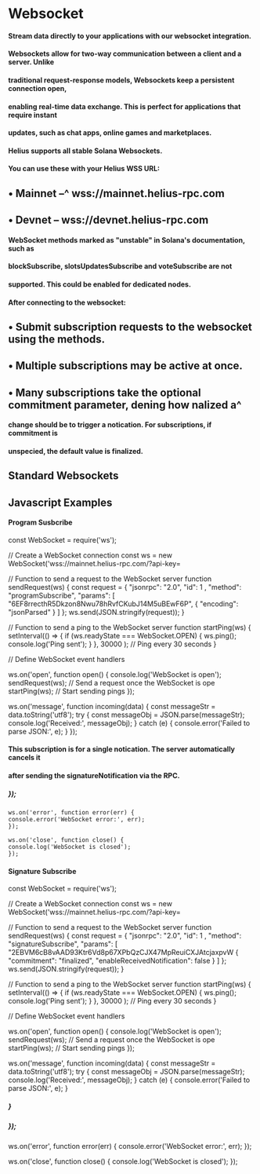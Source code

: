# Websocket

#### Stream data directly to your applications with our websocket integration.

#### Websockets allow for two-way communication between a client and a server. Unlike

#### traditional request-response models, Websockets keep a persistent connection open,

#### enabling real-time data exchange. This is perfect for applications that require instant

#### updates, such as chat apps, online games and marketplaces.

#### Helius supports all stable Solana Websockets.

#### You can use these with your Helius WSS URL:

## • Mainnet –^ wss://mainnet.helius-rpc.com

## • Devnet – wss://devnet.helius-rpc.com

#### WebSocket methods marked as "unstable" in Solana's documentation, such as

#### blockSubscribe, slotsUpdatesSubscribe and voteSubscribe are not

#### supported. This could be enabled for dedicated nodes.

#### After connecting to the websocket:

## • Submit subscription requests to the websocket using the methods.

## • Multiple subscriptions may be active at once.

## • Many subscriptions take the optional commitment parameter, dening how nalized a^

#### change should be to trigger a notication. For subscriptions, if commitment is

#### unspecied, the default value is finalized.

## Standard Websockets

## Javascript Examples


#### Program Susbcribe


const WebSocket = require('ws');

// Create a WebSocket connection
const ws = new WebSocket('wss://mainnet.helius-rpc.com/?api-key=

// Function to send a request to the WebSocket server
function sendRequest(ws) {
const request = {
"jsonrpc": "2.0",
"id": 1 ,
"method": "programSubscribe",
"params": [
"6EF8rrecthR5Dkzon8Nwu78hRvfCKubJ14M5uBEwF6P",
{
"encoding": "jsonParsed"
}
]
};
ws.send(JSON.stringify(request));
}

// Function to send a ping to the WebSocket server
function startPing(ws) {
setInterval(() => {
if (ws.readyState === WebSocket.OPEN) {
ws.ping();
console.log('Ping sent');
}
}, 30000 ); // Ping every 30 seconds
}

// Define WebSocket event handlers

ws.on('open', function open() {
console.log('WebSocket is open');
sendRequest(ws); // Send a request once the WebSocket is ope
startPing(ws); // Start sending pings
});

ws.on('message', function incoming(data) {
const messageStr = data.toString('utf8');
try {
const messageObj = JSON.parse(messageStr);
console.log('Received:', messageObj);
} catch (e) {
console.error('Failed to parse JSON:', e);
}
});


#### This subscription is for a single notication. The server automatically cancels it

#### after sending the signatureNotification via the RPC.

##### });

```
ws.on('error', function error(err) {
console.error('WebSocket error:', err);
});
```
```
ws.on('close', function close() {
console.log('WebSocket is closed');
});
```
#### Signature Subscribe


const WebSocket = require('ws');

// Create a WebSocket connection
const ws = new WebSocket('wss://mainnet.helius-rpc.com/?api-key=

// Function to send a request to the WebSocket server
function sendRequest(ws) {
const request = {
"jsonrpc": "2.0",
"id": 1 ,
"method": "signatureSubscribe",
"params": [
"2EBVM6cB8vAAD93Ktr6Vd8p67XPbQzCJX47MpReuiCXJAtcjaxpvW
{
"commitment": "finalized",
"enableReceivedNotification": false
}
]
};
ws.send(JSON.stringify(request));
}

// Function to send a ping to the WebSocket server
function startPing(ws) {
setInterval(() => {
if (ws.readyState === WebSocket.OPEN) {
ws.ping();
console.log('Ping sent');
}
}, 30000 ); // Ping every 30 seconds
}

// Define WebSocket event handlers

ws.on('open', function open() {
console.log('WebSocket is open');
sendRequest(ws); // Send a request once the WebSocket is ope
startPing(ws); // Start sending pings
});

ws.on('message', function incoming(data) {
const messageStr = data.toString('utf8');
try {
const messageObj = JSON.parse(messageStr);
console.log('Received:', messageObj);
} catch (e) {
console.error('Failed to parse JSON:', e);
}


##### }

##### });

ws.on('error', function error(err) {
console.error('WebSocket error:', err);
});

ws.on('close', function close() {
console.log('WebSocket is closed');
});